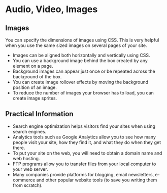 # Audio, Video, Images
## Images
You can specify the dimensions of images using CSS. This is very helpful when you use the same sized images on several pages of your site.
-  Images can be aligned both horizontally and vertically using CSS.
-  You can use a background image behind the box created by any element on a page. 
- Background images can appear just once or be repeated across the background of the box.
-  You can create image rollover effects by moving the background position of an image.
-  To reduce the number of images your browser has to load, you can create image sprites.

## Practical Information
- Search engine optimization helps visitors find your sites when using search engines.
-  Analytics tools such as Google Analytics allow you to  see how many people visit your site, how they find it,  and what they do when they get there.
-  To put your site on the web, you will need to obtain a  domain name and web hosting.
-  FTP programs allow you to transfer files from your local computer to your web server.
-  Many companies provide platforms for blogging, email newsletters, e-commerce and other popular website tools (to save you writing them from scratch).
